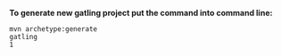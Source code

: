 **To generate new gatling project put the command into command line:**
```
mvn archetype:generate
gatling
1
```